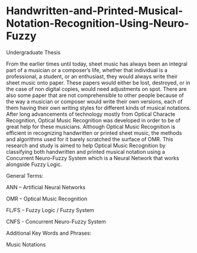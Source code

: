 # Handwritten-and-Printed-Musical-Notation-Recognition-Using-Neuro-Fuzzy
Undergraduate Thesis


From the earlier times until today, sheet music has always been an integral part of a
musician or a composer’s life, whether that individual is a professional, a student, or an
enthusiast, they would always write their sheet music onto paper. These papers would
either be lost, destroyed, or in the case of non digital copies, would need adjustments on
spot. There are also some paper that are not comprehensible to other people because
of the way a musician or composer would write their own versions, each of them having
their own writing styles for different kinds of musical notations. After long advancements
of technology mostly from Optical Characte Recognition, Optical Music Recognition was
developed in order to be of great help for these musicians. Although Optical Music
Recognition is efficient in recognizing handwritten or printed sheet music, the methods
and algorithms used for it barely scratched the surface of OMR. This research and study
is aimed to help Optical Music Recognition by classifying both handwritten and printed
musical notation using a Concurrent Neuro-Fuzzy System which is a Neural Network that
works alongside Fuzzy Logic.

General Terms:

ANN – Artificial Neural Networks

OMR – Optical Music Recognition

FL/FS – Fuzzy Logic / Fuzzy System

CNFS - Concurrent Neuro-Fuzzy System

Additional Key Words and Phrases:

Music Notations
